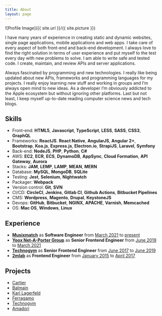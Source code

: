 ```yaml
---
title: About
layout: page
---
```

![Profile Image]({{ site.url }}/{{ site.picture }})

<p>I have many years of experience in creating static and dynamic websites, single page applications, mobile applications and web apps. I take care of every aspect of both front-end and back-end development. I always love to find the right solution in terms of user experience and put myself to the test every day with new problems to solve. I am able to write safe and tested code. I create, maintain, and review APIs and server applications.</p>

<p>Always fascinated by programming and new technologies. I really like being updated about new APIs, frameworks and programming languages for my projects. I really enjoy learning new stuff and working in groups and I’m always open mind to new ideas. As a developer I’m obviously addicted to the Apple ecosystem but without ignoring other platforms. Last but not least, I keep myself up-to-date reading computer science news and tech blogs.</p>

<h2>Skills</h2>

<ul class="skill-list">
	<li>Front-end: <b>HTML5</b>, <b>Javascript</b>, <b>TypeScript</b>, <b>LESS</b>, <b>SASS</b>, <b>CSS3</b>, <b>GraphQL</b></li>
	<li>Frameworks: <b>ReactJS</b>. <b>React Native</b>, <b>AngularJS</b>, <b>Angular 2+</b>, <b>Bootstrap</b>, <b>Koa.js</b>, <b>Express.js</b>, <b>Electron.io</b>, <b>StrapiJS</b>, <b>Laravel</b>, <b>Symfony</b></li>
	<li>Back-end: <b>NodeJS</b>, <b>PHP</b>, <b>Python</b>, <b>C#</b></li>
	<li>AWS: <b>EC2</b>, <b>ECR</b>, <b>ECS</b>, <b>DynamoDB</b>, <b>AppSync</b>, <b>Cloud Formation</b>, <b>API Gateway</b>, <b>Aurora</b></li>
	<li>Stacks: <b>JAM</b>, <b>LEMP</b>, <b>LAMP</b>, <b>MEAN</b>, <b>MERN</b></li>
	<li>Database: <b>MySQL</b>, <b>MongoDB</b>, <b>SQLite</b></li>
	<li>Testing: <b>Jest</b>, <b>Selenium</b>, <b>Nightwatch</b></li>
	<li>Packager: <b>Webpack</b></li>
	<li>Version control: <b>Git</b>, <b>SVN</b></li>
	<li>CI/CD: <b>CircleCI</b>, <b>Jenkins</b>, <b>Gitlab CI</b>, <b>Github Actions</b>, <b>Bitbucket Pipelines</b></li>
	<li>CMS: <b>Wordpress</b>, <b>Magento</b>, <b>Drupal</b>, <b>KeystoneJS</b></li>
	<li>Devops: <b>GitHub</b>, <b>Bitbucket</b>, <b>NGINX</b>, <b>APACHE</b>, <b>Varnish</b>, <b>Memcached</b></li>
	<li>OS: <b>Mac OS</b>, <b>Windows</b>, <b>Linux</b></li>
</ul>

<h2>Experience</h2>

<ul>
	<li><a href="https://www.musixmatch.com" target="_blank" rel="nofollow"><b>Musixmatch</b></a> as <b>Software Engineer</b> from <u>March 2021</u> to <u>present</u></li>
	<li><a href="https://www.ynap.com" target="_blank" rel="nofollow"><b>Yoox Net-A-Porter Group</b></a> as <b>Senior Frontend Engineer</b> from <u>June 2019</u> to <u>March 2021</u></li>
	<li><a href="https://www.technogym.com" target="_blank" rel="nofollow"><b>Technogym</b></a> as <b>Senior Frontend Engineer</b> from <u>June 2017</u> to <u>June 2019</u></li>
	<li><a href="http://www.2mlab.com" target="_blank" rel="nofollow"><b>2mlab</b></a> as <b>Frontend Engineer</b> from <u>January 2015</u> to <u>April 2017</u></li>
</ul>

<h2>Projects</h2>

<ul>
	<li><a href="https://www.cartier.com/en-gb" target="_blank" rel="nofollow">Cartier</a></li>
	<li><a href="https://www.balmain.com" target="_blank" rel="nofollow">Balmain</a></li>
	<li><a href="https://www.karl.com" target="_blank" rel="nofollow">Karl Lagerfeld</a></li>
	<li><a href="https://www.ferragamo.com" target="_blank" rel="nofollow">Ferragamo</a></li>
	<li><a href="https://www.technogym.com" target="_blank" rel="nofollow">Technogym</a></li>
	<li><a href="http://www.amadori.it" target="_blank" rel="nofollow">Amadori</a></li>
</ul>
